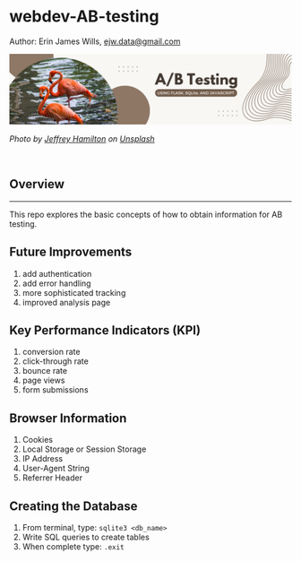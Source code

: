 # webdev-AB-testing  
Author:  Erin James Wills, ejw.data@gmail.com  

![AB Testing Banner](./images/AB-flask-db.png)  

<cite>Photo by <a href="https://unsplash.com/@pistos?utm_source=unsplash&utm_medium=referral&utm_content=creditCopyText">Jeffrey Hamilton</a> on <a href="https://unsplash.com/s/photos/identical?utm_source=unsplash&utm_medium=referral&utm_content=creditCopyText">Unsplash</a></cite>

<br>

## Overview  
<hr>  
This repo explores the basic concepts of how to obtain information for AB testing.


## Future Improvements
1. add authentication
1. add error handling
1. more sophisticated tracking
1. improved analysis page


## Key Performance Indicators (KPI)
1. conversion rate
1. click-through rate
1. bounce rate
1. page views
1. form submissions

## Browser Information
1.  Cookies
1.  Local Storage or Session Storage
1.  IP Address
1.  User-Agent String
1.  Referrer Header


## Creating the Database  
1.  From terminal, type: `sqlite3 <db_name>`
2.  Write SQL queries to create tables
3.  When complete type: `.exit`